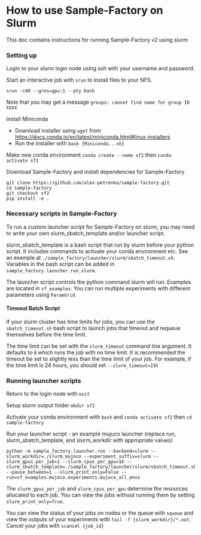# How to use Sample-Factory on Slurm

This doc contains instructions for running Sample-Factory v2 using slurm

### Setting up

Login to your slurm login node using ssh with your username and password.

Start an interactive job with `srun` to install files to your NFS. 
```
srun -c40 --gres=gpu:1 --pty bash
```

Note that you may get a message `groups: cannot find name for group ID XXXX`

Install Miniconda
- Download installer using `wget` from https://docs.conda.io/en/latest/miniconda.html#linux-installers
- Run the installer with `bash {Miniconda...sh}`

Make new conda environment `conda create --name sf2` then `conda activate sf2`

Download Sample-Factory and install dependencies for Sample-Factory
```
git clone https://github.com/alex-petrenko/sample-factory.git
cd sample-factory
git checkout sf2
pip install -e .
```

### Necessary scripts in Sample-Factory

To run a custom launcher script for Sample-Factory on slurm, you may need to write your own slurm_sbatch_template and/or launcher script.

slurm_sbatch_template is a bash script that run by slurm before your python script. It includes commands to activate your conda environment etc. See an example at `./sample_factory/launcher/slurm/sbatch_timeout.sh`. Variables in the bash script can be added in `sample_factory.launcher.run_slurm`.

The launcher script controls the python command slurm will run. Examples are located in `sf_examples`. You can run multiple experiments with different parameters using `ParamGrid`.

#### Timeout Batch Script

If your slurm cluster has time limits for jobs, you can use the `sbatch_timeout.sh` bash script to launch jobs that timeout and requeue themselves before the time limit. 

The time limit can be set with the `slurm_timeout` command line argument. It defaults to `0` which runs the job with no time limit. It is recommended the timeout be set to slightly less than the time limit of your job. For example, if the time limit is 24 hours, you should set `--slurm_timeout=23h`

### Running launcher scripts

Return to the login node with `exit`

Setup slurm output folder `mkdir sf2` 

Activate your conda environment with `bash` and `conda activate sf2` then `cd sample-factory`

Run your launcher script - an example mujuco launcher (replace run, slurm_sbatch_template, and slurm_workdir with appropriate values)
```
python -m sample_factory.launcher.run --backend=slurm --slurm_workdir=./slurm_mujoco --experiment_suffix=slurm --slurm_gpus_per_job=1 --slurm_cpus_per_gpu=16 --slurm_sbatch_template=./sample_factory/launcher/slurm/sbatch_timeout.sh --pause_between=1 --slurm_print_only=False --run=sf_examples.mujoco.experiments.mujoco_all_envs
```

The `slurm_gpus_per_job` and `slurm_cpus_per_gpu` determine the resources allocated to each job. You can view the jobs without running them by setting `slurm_print_only=True`.

You can view the status of your jobs on nodes or the queue with `squeue` and view the outputs of your experiments with `tail -f {slurm_workdir}/*.out`. Cancel your jobs with `scancel {job_id}`
